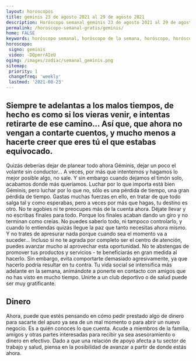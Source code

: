 ```yaml
---
layout: horoscopos
title: geminis 23 de agosto 2021 al 29 de agosto 2021 
description: Horóscopo semanal geminis 23 de agosto 2021 al 29 de agosto 2021. Siempre te adelantas a los malos tiempos, de hecho es como si los vieras venir, e intentas retirarte de ese camino… Así que, que ahora no vengan a contarte cuentos, y mucho menos a hacerte creer que eres tú el que estabas equivocado.
permalink: /horoscopo-semanal-gratis/geminis/
home: FALSE
keywords: horóscopo semanal, horóscopo de la semana, horóscopo, horóscopo gratis,horóscopos, horóscopo esperanza gracia, horoscopos geminis la semana, horóscopos gratis, Tarot, Astrologia, Zodíaco, geminis, horoscopo gratis, semanal
horoscopo:
 signo: geminis
 video: -DQpmrrAIeU
ogimg: /images/zodiac/semanal_geminis.png
sitemap:
 priority: 1
 changefreq: 'weekly'
 lastmod: '2021-08-23'
---
```




## Siempre te adelantas a los malos tiempos, de hecho es como si los vieras venir, e intentas retirarte de ese camino… Así que, que ahora no vengan a contarte cuentos, y mucho menos a hacerte creer que eres tú el que estabas equivocado.

Quizás deberías dejar de planear todo ahora Géminis, dejar un poco el volante sin conductor… A veces, por más que intentemos y hagamos lo mejor posible algo, no sale. Y sin embargo cuando dejamos el timón solo, acabamos donde más queríamos. Luchar por lo que importa está bien Géminis, pero luchar por lo que no, sólo es una pérdida de tiempo, una gran pérdida de tiempo. Gastas muchas fuerzas en ello, en tratar de que todo salga tal y como esperabas, pero a veces por más que hagas, tu destino es otro. No te agobies ni te preocupes más de la cuenta ahora. Déjate llevar y no escribas finales para todo. Porque los finales acaban dando un giro y no terminan como creías. No puedes saberlo todo, ni tampoco controlarlo, y cuando lo entiendas quizás llegue la paz que tanto necesitas ahora mismo. Y no trates de apresurar nada porque cuando sea el momento va a suceder…
Incluso si no te agrada por completo ser el centro de atención, puedes avanzar mucho al aprovechar esta oportunidad. No te abstengas de promover tus productos y servicios - te beneficiarás en gran medida al hacerlo. Sin embargo, evita comportarte demasiado agresivamente, ya que hacerlo podría resultar en tu contra. Tu vida social se intensifica más adelante en la semana, animándote a ponerte en contacto con amigos que no has visto en mucho tiempo. Unirte a un club deportivo o de salud puede ser muy gratificante.

## Dinero

Ahora, puede que estés pensando en cómo pedir prestado algo de dinero para sacarte del apuro ya sea de un mal momento o para abrir un nuevo negocio. Es a quién conoces lo que cuenta. Acude a miembros de la familia, amigos y otras partes interesadas para recibir ya sea asesoramiento o dinero en efectivo. Dado a que una relación de apoyo afecta a tu sector de trabajo y salud, piensa en la posibilidad de avanzar a partir de donde estás ahora.